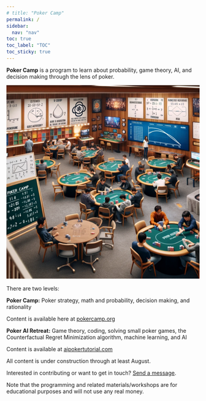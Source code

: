 ```yaml
---
# title: "Poker Camp"
permalink: /
sidebar:
  nav: "nav"
toc: true
toc_label: "TOC"
toc_sticky: true
---
```

**Poker Camp** is a program to learn about probability, game theory, AI, and decision making through the lens of poker. 

![Poker Camp](./assets/pc.png)

There are two levels:

**Poker Camp:** Poker strategy, math and probability, decision making, and rationality

Content is available here at [pokercamp.org](https://pokercamp.org)

**Poker AI Retreat:** Game theory, coding, solving small poker games, the Counterfactual Regret Minimization algorithm, machine learning, and AI

Content is available at [aipokertutorial.com](https://aipokertutorial.com)

All content is under construction through at least August. 

Interested in contributing or want to get in touch? [Send a message](https://pokercamp.org/contact).

Note that the programming and related materials/workshops are for educational purposes and will not use any real money. 
